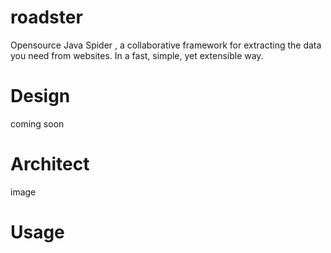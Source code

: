 # roadster
Opensource Java Spider , a collaborative framework for extracting the data you need from websites.  In a fast, simple, yet extensible way.

# Design

coming soon

# Architect

image

# Usage

